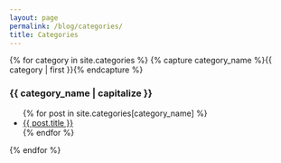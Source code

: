 ```yaml
---
layout: page
permalink: /blog/categories/
title: Categories
---
```


{% for category in site.categories %}
  {% capture category_name %}{{ category | first }}{% endcapture %}
  <div id="#{{ category_name | slugize }}">
    <h3>{{ category_name | capitalize }}</h3>
    <ul>
      {% for post in site.categories[category_name] %}
      <li>
        <a href="{{ post.url | relative_url }}">{{ post.title }}</a>
      </li>
      {% endfor %}
    </ul>
  </div>
{% endfor %}
